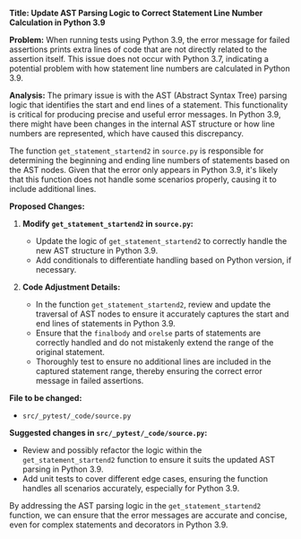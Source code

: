 **Title: Update AST Parsing Logic to Correct Statement Line Number Calculation in Python 3.9**

**Problem:**
When running tests using Python 3.9, the error message for failed assertions prints extra lines of code that are not directly related to the assertion itself. This issue does not occur with Python 3.7, indicating a potential problem with how statement line numbers are calculated in Python 3.9.

**Analysis:**
The primary issue is with the AST (Abstract Syntax Tree) parsing logic that identifies the start and end lines of a statement. This functionality is critical for producing precise and useful error messages. In Python 3.9, there might have been changes in the internal AST structure or how line numbers are represented, which have caused this discrepancy.

The function `get_statement_startend2` in `source.py` is responsible for determining the beginning and ending line numbers of statements based on the AST nodes. Given that the error only appears in Python 3.9, it's likely that this function does not handle some scenarios properly, causing it to include additional lines.

**Proposed Changes:**

1. **Modify `get_statement_startend2` in `source.py`:**
    - Update the logic of `get_statement_startend2` to correctly handle the new AST structure in Python 3.9.
    - Add conditionals to differentiate handling based on Python version, if necessary.

2. **Code Adjustment Details:**
    - In the function `get_statement_startend2`, review and update the traversal of AST nodes to ensure it accurately captures the start and end lines of statements in Python 3.9.
    - Ensure that the `finalbody` and `orelse` parts of statements are correctly handled and do not mistakenly extend the range of the original statement.
    - Thoroughly test to ensure no additional lines are included in the captured statement range, thereby ensuring the correct error message in failed assertions.

**File to be changed:**
- `src/_pytest/_code/source.py`

**Suggested changes in `src/_pytest/_code/source.py`:**
- Review and possibly refactor the logic within the `get_statement_startend2` function to ensure it suits the updated AST parsing in Python 3.9.
- Add unit tests to cover different edge cases, ensuring the function handles all scenarios accurately, especially for Python 3.9.

By addressing the AST parsing logic in the `get_statement_startend2` function, we can ensure that the error messages are accurate and concise, even for complex statements and decorators in Python 3.9.